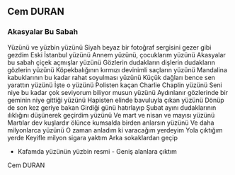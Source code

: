 ## Cem DURAN

### Akasyalar Bu Sabah

Yüzünü ve yüzbin yüzünü 
Siyah beyaz bir fotoğraf sergisini gezer gibi gezdim 
Eski İstanbul yüzünü 
Annem yüzünü, çocuklarım yüzünü 
Akasyalar bu sabah çiçek açmışlar yüzünü 
Gözlerin dudakların dişlerin dudakların gözlerin yüzünü 
Köpekbalığının kırmızı devinimli saçların yüzünü 
Mandalina kabuklarının bu kadar rahat soyulması yüzünü 
Küçük dağları bence sen yarattın yüzünü 
İşte o yüzünü 
Polisten kaçan Charlie Chaplin yüzünü 
Seni niye bu kadar çok seviyorum biliyor musun yüzünü 
Aydınlanır gözlerinde bir geminin niye gittiği yüzünü 
Hapisten elinde bavuluyla çıkan yüzünü 
Dönüp de son kez geriye bakan 
Girdiği günü hatırlayıp 
Şubat ayını dudaklarının ılıklığını düşünerek geçirdim yüzünü 
Ve mart ve nisan ve mayısı yüzünü 
Martılar dev kuşlardır ölünce kumsalda birden anlarsın yüzünü 
Ve daha milyonlarca yüzünü 
O zaman anladım ki varacağım yerdeyim 
Yola çıktığım yerde 
Keyifle milyon sigara yaktım 
Arka sokaklardan geçip 
- Kafamda yüzünün yüzbin resmi - 
Geniş alanlara çıktım

Cem DURAN